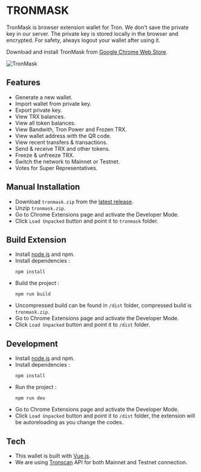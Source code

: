 # TRONMASK

TronMask is browser extension wallet for Tron. We don't save the private key in our server. The private key is stored locally in the browser and encrypted. For safety, always logout your wallet after using it.

Download and install TronMask from [Google Chrome Web Store](https://chrome.google.com/webstore/detail/tronmask/egfbimboljdebhepefdiolkpdbiaaggp).

![TronMask](https://user-images.githubusercontent.com/1266907/43358441-00cf0ae2-92bc-11e8-921b-131d3f8297af.png)

## Features
* Generate a new wallet.
* Import wallet from private key.
* Export private key.
* View TRX balances.
* View all token balances.
* View Bandwith, Tron Power and Frozen TRX.
* View wallet address with the QR code.
* View recent transfers & transactions.
* Send & receive TRX and other tokens.
* Freeze & unfreeze TRX.
* Switch the network to Mainnet or Testnet.
* Votes for Super Representatives.

## Manual Installation
* Download `tronmask.zip` from the [latest release](https://github.com/hisman/tronmask/releases/latest).
* Unzip `tronmask.zip`.
* Go to Chrome Extensions page and activate the Developer Mode.
* Click `Load Unpacked` button and point it to `tronmask` folder.

## Build Extension

* Install [node.js](https://nodejs.org/) and npm.
* Install dependencies :
  ```
  npm install
  ```
* Build the project :
  ```
  npm run build
  ```
* Uncompressed build can be found in `/dist` folder, compressed build is `tronmask.zip`.
* Go to Chrome Extensions page and activate the Developer Mode.
* Click `Load Unpacked` button and point it to `/dist` folder.

## Development
* Install [node.js](https://nodejs.org/) and npm.
* Install dependencies :
  ```
  npm install
  ```
* Run the project :
  ```
  npm run dev
  ```
* Go to Chrome Extensions page and activate the Developer Mode.
* Click `Load Unpacked` button and point it to `/dist` folder, the extension will be autoreloading as you change the codes.

## Tech
* This wallet is built with [Vue.js](https://vuejs.org/).
* We are using [Tronscan](https://tronscan.org/#/) API for both Mainnet and Testnet connection.
